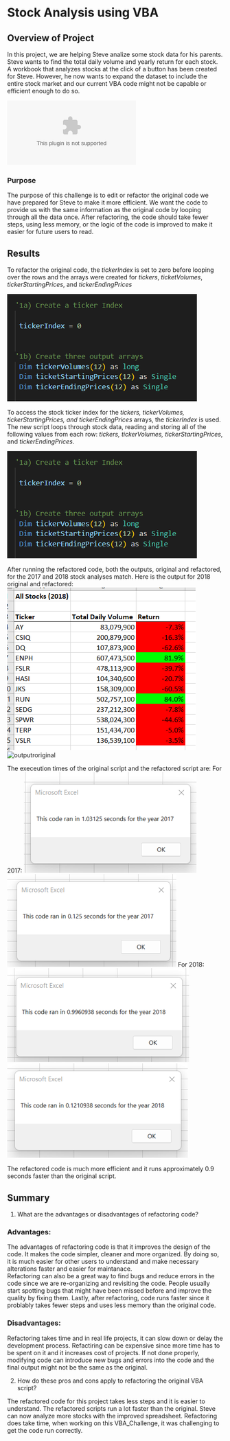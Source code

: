 # Stock Analysis using VBA

## Overview of Project

In this project, we are helping Steve analize some stock data for his parents. Steve wants to find the total daily volume and yearly return for each stock.
A workbook that analyzes stocks at the click of a button has been created for Steve. However, he now wants to expand the dataset to include the entire stock market and our current VBA code might not be capable or efficient enough to do so. 

![Link to Stock Analysis file](VBA_Challenge.xlsx) 

### Purpose
The purpose of this challenge is to edit or refactor the original code we have prepared for Steve to make it more efficient. We want the code to provide us with the same information as the original code by looping through all the data once. After refactoring, the code should take fewer steps, using less memory, or the logic of the code is improved to make it easier for future users to read. 

## Results
To refactor the original code, the *tickerIndex* is set to zero before looping over the rows and the arrays were created for *tickers*, *ticketVolumes*, *tickerStartingPrices*, and *tickerEndingPrices*

![code1](/images/code1.png)

To access the stock ticker index for the *tickers, tickerVolumes, tickerStartingPrices, and tickerEndingPrices* arrays,  the *tickerIndex* is used.
The new script loops through stock data, reading and storing all of the following values from each row: *tickers, tickerVolumes, tickerStartingPrices*, and *tickerEndingPrices*.

![code2](/images/code1.png)

After running the refactored code, both the outputs, original and refactored, for the 2017 and 2018 stock analyses match. 
Here is the output for 2018 original and refactored: 
![outputrefactored](/images/outputrefactored.png)
![outputroriginal](/images/outputroriginal.png)

The execeution times of the original script and the refactored script are:
For 2017:
![orignal2017](/resources/VBA_Challenge_2017.png)
![refactored2017](/resources/VBA_Challenge_2017_Refactored.png)
For 2018: 
![orignal2018](/resources/VBA_Challenge_2018.png)
![refactored2018](/resources/VBA_Challenge_2018_Refactored.png)

The refactored code is much more efficient and it runs approximately 0.9 seconds faster than the original script.


## Summary
1. What are the advantages or disadvantages of refactoring code?

 ### Advantages:
The advantages of refactoring code is that it improves the design of the code. It makes the code  simpler, cleaner and more organized. 
By doing so, it is much easier for other users to understand and make necessary alterations faster and easier for maintanace.  
Refactoring can also be a great way to find bugs and reduce errors in the code since we are re-organizing and revisiting the code. People usually start spotting bugs that might have been missed before and improve the quality by fixing them.
Lastly, after refactoring, code runs faster since it problably takes fewer steps and uses less memory than the original code. 

 ### Disadvantages: 
Refactoring takes time and in real life projects, it can slow down or delay the development process. 
Refactiring can be expensive since more time has to be spent on it and it increases cost of projects.
If not done properly, modifying code can introduce new bugs and errors into the code and the final output might not be the same as the original. 

2. How do these pros and cons apply to refactoring the original VBA script?

The refactored code for this project takes less steps and it is easier to understand. The refactored scripts run a lot faster than the original. 
Steve can now analyze more stocks with the improved spreadsheet. 
Refactoring does take time, when working on this VBA_Challenge, it was challenging to get the code run correctly.



